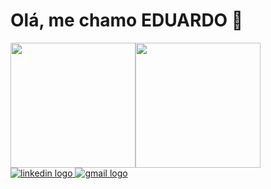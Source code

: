 <h1 align="left">Olá, me chamo EDUARDO 🤞</h1>

<div style="display:flex">
  <img src="https://github-readme-stats.vercel.app/api?username=eduardogabrielz&show_icons=true&locale=pt-br&theme=radical&count_private=true&include_all_commits=true" height="200px"/>
  <img src="https://github-readme-stats.vercel.app/api/top-langs?username=eduardogabrielz&locale=pt-br&theme=radical&layout=compact" height="200"/>
</div>

<div align="left">
  <a href="https://www.linkedin.com/in/eduardogabrielz/" target="_blank">
    <img src="https://img.shields.io/badge/LinkedIn-0077B5?style=for-the-badge&logo=linkedin&logoColor=white" alt="linkedin logo"  />
  </a>
  <a href="mailto:eduardogabrielz2002@gmail.com" target="_blank">
    <img src="https://img.shields.io/badge/Gmail-D14836?style=for-the-badge&logo=gmail&logoColor=white" alt="gmail logo"  />
  </a>
</div>

